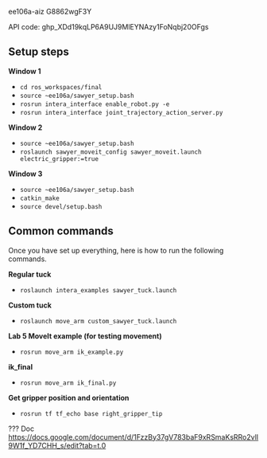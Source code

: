 ee106a-aiz 
G8862wgF3Y

API code: 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

## Setup steps
**Window 1**
- `cd ros_workspaces/final`
- `source ~ee106a/sawyer_setup.bash`
- `rosrun intera_interface enable_robot.py -e`
- `rosrun intera_interface joint_trajectory_action_server.py`

**Window 2**
- `source ~ee106a/sawyer_setup.bash`
- `roslaunch sawyer_moveit_config sawyer_moveit.launch electric_gripper:=true`

**Window 3**
- `source ~ee106a/sawyer_setup.bash`
- `catkin_make`
- `source devel/setup.bash`

## Common commands
Once you have set up everything, here is how to run the following commands.

**Regular tuck**
- `roslaunch intera_examples sawyer_tuck.launch`

**Custom tuck**
- `roslaunch move_arm custom_sawyer_tuck.launch`

**Lab 5 MoveIt example (for testing movement)**
- `rosrun move_arm ik_example.py`

**ik_final**
- `rosrun move_arm ik_final.py`

**Get gripper position and orientation**
- `rosrun tf tf_echo base right_gripper_tip`

??? Doc
https://docs.google.com/document/d/1FzzBy37gV783baF9xRSmaKsRRo2vlI9W1f_YD7CHH_s/edit?tab=t.0
